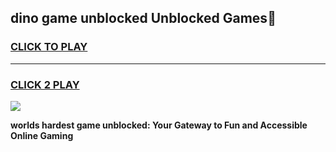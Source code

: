 
## dino game unblocked Unblocked Games👋
<h3>
<a href="https://premium.freeplayer.one?title=dino_game_unblocked&ref=16F">CLICK TO PLAY</a></h3>
<hr>

<h3>
<a href="https://premium.freeplayer.one?title=dino_game_unblocked&ref=16F">CLICK 2 PLAY</a>
  
</h3>

<a href="https://premium.freeplayer.one?title=dino_game_unblocked&ref=16F/"><img src="https://clearcache.store/games.png"></a>


**worlds hardest game unblocked: Your Gateway to Fun and Accessible Online Gaming**
